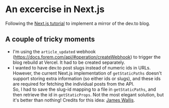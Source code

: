 # An excercise in Next.js
Following the [Next.js tutorial](https://nextjs.org/learn/basics/create-nextjs-app) to implement a mirror of the dev.to blog.

## A couple of tricky moments
- I'm using the `article_updated` webhook (https://docs.forem.com/api/#operation/createWebhook) to trigger the blog rebuild at Vercel. It had to be created separately.
- I wanted to have dev.to post slugs instead of numeric ids in URLs. However, the current Next.js implementation of `getStaticPaths` doesn't support storing extra information (so either ids or slugs), and these ids are required for fetching the individual posts from the API.   
So, I had to save the slug-id mapping to a file in `getStaticPaths`, and then retrieve the id in `getStaticProps`. Not the most elegant solution, but it's better than nothing! Credits for this idea: [James Wallis](https://wallis.dev/blog/adding-a-devto-powered-blog-to-a-nextjs-website).
